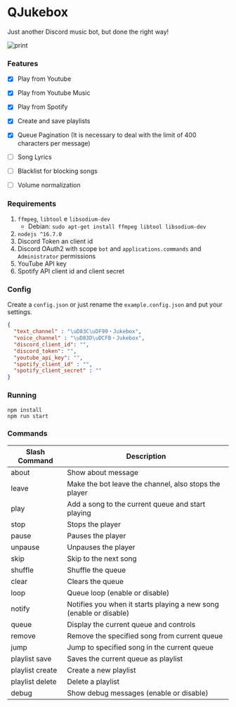 # QJukebox

Just another Discord music bot, but done the right way!

![print](https://user-images.githubusercontent.com/2568375/131212271-a408d48d-9b54-4947-922a-5df22888be42.png)


### Features
* [x] Play from Youtube
* [x] Play from Youtube Music
* [x] Play from Spotify
* [x] Create and save playlists
* [x] Queue Pagination (It is necessary to deal with the limit of 400 characters per message)
* [ ] Song Lyrics
* [ ] Blacklist for blocking songs
* [ ] Volume normalization


### Requirements
1. `ffmpeg`, `libtool` e `libsodium-dev`
   - Debian: `sudo apt-get install ffmpeg libtool libsodium-dev`
2. `nodejs ^16.7.0`
3. Discord Token an client id
4. Discord OAuth2 with scope `bot` and `applications.commands` and `Administrator` permissions
5. YouTube API key
6. Spotify API client id and client secret

### Config
Create a `config.json` or just rename the `example.config.json` and put your settings.

```json
{
  "text_channel" : "\uD83C\uDF99・Jukebox",
  "voice_channel" : "\uD83D\uDCFB・Jukebox",
  "discord_client_id": "",
  "discord_token": "",
  "youtube_api_key": "",
  "spotify_client_id" : "",
  "spotify_client_secret" : ""
}
```

### Running 

```
npm install
npm run start
```

### Commands 
|Slash Command   |Description|
|----------------|---|
|about           |Show about message|
|leave           |Make the bot leave the channel, also stops the player|
|play            |Add a song to the current queue and start playing|
|stop            |Stops the player|
|pause           |Pauses the player|
|unpause         |Unpauses the player|
|skip            |Skip to the next song|
|shuffle         |Shuffle the queue|
|clear           |Clears the queue|
|loop            |Queue loop (enable or disable)|
|notify          |Notifies you when it starts playing a new song (enable or disable)|
|queue           |Display the current queue and controls|
|remove          |Remove the specified song from current queue|
|jump            |Jump to specified song in the current queue|
|playlist save   |Saves the current queue as playlist|
|playlist create |Create a new playlist|
|playlist delete |Delete a playlist|
|debug           |Show debug messages (enable or disable)|
